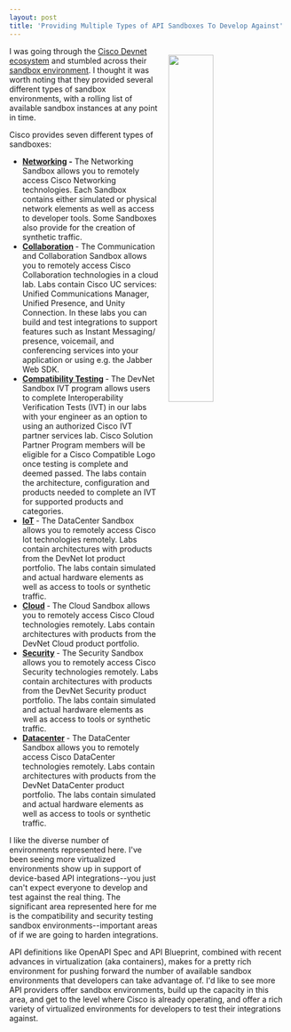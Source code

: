 ```yaml
---
layout: post
title: 'Providing Multiple Types of API Sandboxes To Develop Against'
---
```

<p><img style="padding: 15px;" src="https://s3.amazonaws.com/kinlane-productions/bw-icons/bw-sandbox.png" alt="" width="40%" align="right" /></p>
<p>I was going through the <a href="https://developer.cisco.com">Cisco Devnet ecosystem</a> and stumbled across their <a href="https://developer.cisco.com/site/devnet/sandbox/">sandbox environment</a>. I thought it was worth noting that they provided several different types of sandbox environments, with a rolling list of available sandbox instances at any point in time.</p>
<p>Cisco provides seven different types of sandboxes:</p>
<ul>
<li><strong><a href="https://developer.cisco.com/site/devnet/sandbox/available-labs/networking">Networking</a>&nbsp;-</strong>&nbsp;<span>The Networking Sandbox allows you to remotely access Cisco Networking technologies. Each Sandbox contains either simulated or physical network elements as well as access to developer tools. Some Sandboxes also provide for the creation of synthetic traffic.&nbsp;</span></li>
<li><strong><a href="https://developer.cisco.com/site/devnet/sandbox/available-labs/comm-collab">Collaboration</a>&nbsp;</strong>-&nbsp;<span>The Communication and Collaboration Sandbox allows you to remotely access Cisco Collaboration technologies in a cloud lab. Labs contain Cisco UC services: Unified Communications Manager, Unified Presence, and Unity Connection. In these labs you can build and test integrations to support features such as Instant Messaging/ presence, voicemail, and conferencing services into your application or using e.g. the Jabber Web SDK.&nbsp;</span></li>
<li><strong><a href="https://developer.cisco.com/site/devnet/sandbox/available-labs/ivt">Compatibility Testing</a>&nbsp;</strong>-&nbsp;<span>The DevNet Sandbox IVT program allows users to complete Interoperability Verification Tests (IVT) in our labs with your engineer as an option to using an authorized Cisco IVT partner services lab. Cisco Solution Partner Program members will be eligible for a Cisco Compatible Logo once testing is complete and deemed passed. The labs contain the architecture, configuration and products needed to complete an IVT for supported products and categories.</span></li>
<li><strong><a href="https://developer.cisco.com/site/devnet/sandbox/available-labs/iot/index.gsp">IoT</a>&nbsp;</strong>-&nbsp;<span>The DataCenter Sandbox allows you to remotely access Cisco Iot technologies remotely. Labs contain architectures with products from the DevNet Iot product portfolio. The labs contain simulated and actual hardware elements as well as access to tools or synthetic traffic.</span></li>
<li><strong><a href="https://developer.cisco.com/site/devnet/sandbox/available-labs/cloud/index.gsp">Cloud</a>&nbsp;</strong>-&nbsp;<span>The Cloud Sandbox allows you to remotely access Cisco Cloud technologies remotely. Labs contain architectures with products from the DevNet Cloud product portfolio.&nbsp;</span></li>
<li><strong><a href="https://developer.cisco.com/site/devnet/sandbox/available-labs/security/index.gsp">Security</a>&nbsp;</strong>-&nbsp;<span>The Security Sandbox allows you to remotely access Cisco Security technologies remotely. Labs contain architectures with products from the DevNet Security product portfolio. The labs contain simulated and actual hardware elements as well as access to tools or synthetic traffic.&nbsp;</span></li>
<li><strong><a href="https://developer.cisco.com/site/devnet/sandbox/available-labs/data-center/index.gsp">Datacenter</a>&nbsp;</strong>-&nbsp;<span>The DataCenter Sandbox allows you to remotely access Cisco DataCenter technologies remotely. Labs contain architectures with products from the DevNet DataCenter product portfolio. The labs contain simulated and actual hardware elements as well as access to tools or synthetic traffic.</span></li>
</ul>
<p>I like the diverse number of environments represented here. I've been seeing more virtualized environments&nbsp;show up in support of device-based API integrations--you just can't expect everyone to develop and test against the real thing. The significant area represented here for me is the compatibility and security testing sandbox environments--important areas of if we are going to harden integrations.</p>
<p>API definitions like OpenAPI Spec and API Blueprint, combined with recent advances in virtualization (aka containers), makes for a pretty rich environment for pushing forward the number of available sandbox environments that developers can take advantage of. I'd like to see more API providers offer sandbox environments, build up the capacity in this area, and get to the level where Cisco is already operating, and offer a rich variety of virtualized environments for developers to test their integrations against.</p>